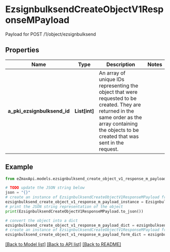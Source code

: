 # EzsignbulksendCreateObjectV1ResponseMPayload

Payload for POST /1/object/ezsignbulksend

## Properties

Name | Type | Description | Notes
------------ | ------------- | ------------- | -------------
**a_pki_ezsignbulksend_id** | **List[int]** | An array of unique IDs representing the object that were requested to be created.  They are returned in the same order as the array containing the objects to be created that was sent in the request. | 

## Example

```python
from eZmaxApi.models.ezsignbulksend_create_object_v1_response_m_payload import EzsignbulksendCreateObjectV1ResponseMPayload

# TODO update the JSON string below
json = "{}"
# create an instance of EzsignbulksendCreateObjectV1ResponseMPayload from a JSON string
ezsignbulksend_create_object_v1_response_m_payload_instance = EzsignbulksendCreateObjectV1ResponseMPayload.from_json(json)
# print the JSON string representation of the object
print(EzsignbulksendCreateObjectV1ResponseMPayload.to_json())

# convert the object into a dict
ezsignbulksend_create_object_v1_response_m_payload_dict = ezsignbulksend_create_object_v1_response_m_payload_instance.to_dict()
# create an instance of EzsignbulksendCreateObjectV1ResponseMPayload from a dict
ezsignbulksend_create_object_v1_response_m_payload_form_dict = ezsignbulksend_create_object_v1_response_m_payload.from_dict(ezsignbulksend_create_object_v1_response_m_payload_dict)
```
[[Back to Model list]](../README.md#documentation-for-models) [[Back to API list]](../README.md#documentation-for-api-endpoints) [[Back to README]](../README.md)



